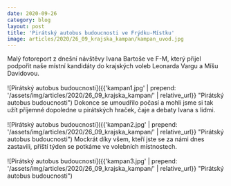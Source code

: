 ```yaml
---
date: 2020-09-26
category: blog
layout: post
title: 'Pirátský autobus budoucnosti ve Frýdku-Místku'
image: articles/2020/26_09_krajska_kampan/kampan_uvod.jpg
---
```

Malý fotoreport z dnešní návštěvy Ivana Bartoše ve F-M, který přijel podpořit naše místní kandidáty do krajských voleb Leonarda Vargu a Míšu Davidovou. 
<br>
<br>
![Pirátský autobus budoucnosti]({{'kampan1.jpg' | prepend: '/assets/img/articles/2020/26_09_krajska_kampan/' | relative_url}} "Pirátský autobus budoucnosti")
Dokonce se umoudřilo počasí a mohli jsme si tak užít příjemné dopoledne u pirátských hraček, čaje a debaty Ivana s lidmi.
<br>
<br>
![Pirátský autobus budoucnosti]({{'kampan2.jpg' | prepend: '/assets/img/articles/2020/26_09_krajska_kampan/' | relative_url}} "Pirátský autobus budoucnosti")
Mockrát díky všem, kteří jste se za námi dnes zastavili, příští týden se potkáme ve volebních místnostech.
<br>
<br>
![Pirátský autobus budoucnosti]({{'kampan3.jpg' | prepend: '/assets/img/articles/2020/26_09_krajska_kampan/' | relative_url}} "Pirátský autobus budoucnosti")

